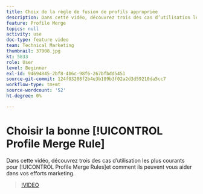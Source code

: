 ```yaml
---
title: Choix de la règle de fusion de profils appropriée
description: Dans cette vidéo, découvrez trois des cas d’utilisation les plus courants des règles de fusion de profils et comment elles peuvent vous aider dans vos efforts marketing.
feature: Profile Merge
topics: null
activity: use
doc-type: feature video
team: Technical Marketing
thumbnail: 37908.jpg
kt: 5833
role: User
level: Beginner
exl-id: 94694845-2bf8-4b6c-98f6-267bfbdd5451
source-git-commit: 124f03208f2b4e3b109b3f02a2d3d59210da5cc7
workflow-type: tm+mt
source-wordcount: '52'
ht-degree: 0%

---
```


# Choisir la bonne [!UICONTROL Profile Merge Rule]

Dans cette vidéo, découvrez trois des cas d’utilisation les plus courants pour [!UICONTROL Profile Merge Rules]et comment ils peuvent vous aider dans vos efforts marketing.

>[!VIDEO](https://video.tv.adobe.com/v/37908/?quality=12&learn=on)
